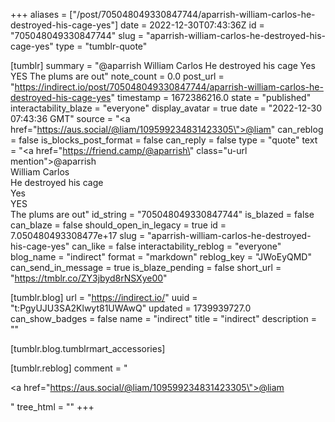 +++
aliases = ["/post/705048049330847744/aparrish-william-carlos-he-destroyed-his-cage-yes"]
date = 2022-12-30T07:43:36Z
id = "705048049330847744"
slug = "aparrish-william-carlos-he-destroyed-his-cage-yes"
type = "tumblr-quote"

[tumblr]
summary = "@aparrish William Carlos He destroyed his cage Yes YES The plums are out"
note_count = 0.0
post_url = "https://indirect.io/post/705048049330847744/aparrish-william-carlos-he-destroyed-his-cage-yes"
timestamp = 1672386216.0
state = "published"
interactability_blaze = "everyone"
display_avatar = true
date = "2022-12-30 07:43:36 GMT"
source = "<a href=\"https://aus.social/@liam/109599234831423305\">@liam</a>"
can_reblog = false
is_blocks_post_format = false
can_reply = false
type = "quote"
text = "<a href=\"https://friend.camp/@aparrish\" class=\"u-url mention\">@<span>aparrish</span></a> <br/>William Carlos<br/>He destroyed his cage<br/>Yes<br/>YES<br/>The plums are out"
id_string = "705048049330847744"
is_blazed = false
can_blaze = false
should_open_in_legacy = true
id = 7.050480493308477e+17
slug = "aparrish-william-carlos-he-destroyed-his-cage-yes"
can_like = false
interactability_reblog = "everyone"
blog_name = "indirect"
format = "markdown"
reblog_key = "JWoEyQMD"
can_send_in_message = true
is_blaze_pending = false
short_url = "https://tmblr.co/ZY3jbyd8rNSXye00"

[tumblr.blog]
url = "https://indirect.io/"
uuid = "t:PgyUJU3SA2Klwyt81UWAwQ"
updated = 1739939727.0
can_show_badges = false
name = "indirect"
title = "indirect"
description = ""

[tumblr.blog.tumblrmart_accessories]

[tumblr.reblog]
comment = "<p><a href=\"https://aus.social/@liam/109599234831423305\">@liam</a></p>"
tree_html = ""
+++
